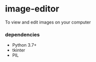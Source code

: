 # image-editor

To view and edit images on your computer
### dependencies
* Python 3.7+ 
* tkinter
* PIL
